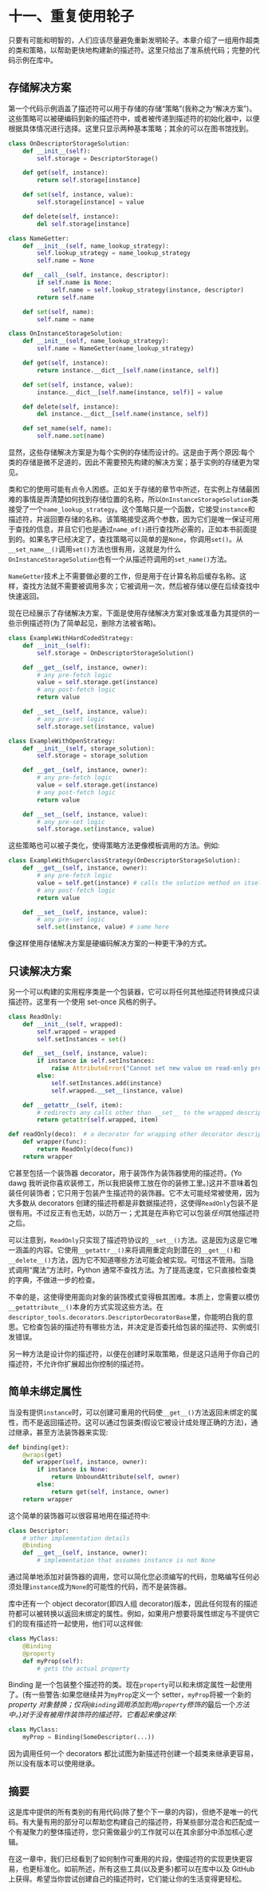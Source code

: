 # 十一、重复使用轮子

只要有可能和明智的，人们应该尽量避免重新发明轮子。本章介绍了一组用作超类的类和策略，以帮助更快地构建新的描述符。这里只给出了准系统代码；完整的代码示例在库中。

## 存储解决方案

第一个代码示例涵盖了描述符可以用于存储的存储“策略”(我称之为“解决方案”)。这些策略可以被硬编码到新的描述符中，或者被传递到描述符的初始化器中，以便根据具体情况进行选择。这里只显示两种基本策略；其余的可以在图书馆找到。

```py
class OnDescriptorStorageSolution:
    def __init__(self):
        self.storage = DescriptorStorage()

    def get(self, instance):
        return self.storage[instance]

    def set(self, instance, value):
        self.storage[instance] = value

    def delete(self, instance):
        del self.storage[instance]

class NameGetter:
    def __init__(self, name_lookup_strategy):
        self.lookup_strategy = name_lookup_strategy
        self.name = None

    def __call__(self, instance, descriptor):
        if self.name is None:
            self.name = self.lookup_strategy(instance, descriptor)
        return self.name

    def set(self, name):
        self.name = name

class OnInstanceStorageSolution:
    def __init__(self, name_lookup_strategy):
        self.name = NameGetter(name_lookup_strategy)

    def get(self, instance):
        return instance.__dict__[self.name(instance, self)]

    def set(self, instance, value):
        instance.__dict__[self.name(instance, self)] = value

    def delete(self, instance):
        del instance.__dict__[self.name(instance, self)]

    def set_name(self, name):
        self.name.set(name)

```

显然，这些存储解决方案是为每个实例的存储而设计的。这是由于两个原因:每个类的存储是微不足道的，因此不需要预先构建的解决方案；基于实例的存储更为常见。

类和它的使用可能有点令人困惑。正如关于存储的章节中所述，在实例上存储最困难的事情是弄清楚如何找到存储位置的名称，所以`OnInstanceStorageSolution`类接受了一个`name_lookup_strategy`。这个策略只是一个函数，它接受`instance`和描述符，并返回要存储的名称。该策略接受这两个参数，因为它们是唯一保证可用于查找的信息，并且它们也是通过`name_of()`进行查找所必需的，正如本书前面提到的。如果名字已经决定了，查找策略可以简单的是`None`，你调用`set()`。从`__set_name__()`调用`set()`方法也很有用，这就是为什么`OnInstanceStorageSolution`也有一个从描述符调用的`set_name()`方法。

`NameGetter`技术上不需要做必要的工作，但是用于在计算名称后缓存名称。这样，查找方法就不需要被调用多次；它被调用一次，然后被存储以便在后续查找中快速返回。

现在已经展示了存储解决方案，下面是使用存储解决方案对象或准备为其提供的一些示例描述符(为了简单起见，删除方法被省略)。

```py
class ExampleWithHardCodedStrategy:
    def __init__(self):
        self.storage = OnDescriptorStorageSolution()

    def __get__(self, instance, owner):
        # any pre-fetch logic
        value = self.storage.get(instance)
        # any post-fetch logic
        return value

    def __set__(self, instance, value):
        # any pre-set logic
        self.storage.set(instance, value)

class ExampleWithOpenStrategy:
    def __init__(self, storage_solution):
        self.storage = storage_solution

    def __get__(self, instance, owner):
        # any pre-fetch logic
        value = self.storage.get(instance)
        # any post-fetch logic
        return value

    def __set__(self, instance, value):
        # any pre-set logic
        self.storage.set(instance, value)

```

这些策略也可以被子类化，使得策略方法更像模板调用的方法。例如:

```py
class ExampleWithSuperclassStrategy(OnDescriptorStorageSolution):
    def __get__(self, instance, owner):
        # any pre-fetch logic
        value = self.get(instance) # calls the solution method on itself
        # any post-fetch logic
        return value

    def __set__(self, instance, value):
        # any pre-set logic
        self.set(instance, value) # same here

```

像这样使用存储解决方案是硬编码解决方案的一种更干净的方式。

## 只读解决方案

另一个可以构建的实用程序类是一个包装器，它可以将任何其他描述符转换成只读描述符。这里有一个使用 set-once 风格的例子。

```py
class ReadOnly:
    def __init__(self, wrapped):
        self.wrapped = wrapped
        self.setInstances = set()

    def __set__(self, instance, value):
        if instance in self.setInstances:
            raise AttributeError("Cannot set new value on read-only property")
        else:
            self.setInstances.add(instance)
            self.wrapped.__set__(instance, value)

    def __getattr__(self, item):
        # redirects any calls other than __set__ to the wrapped descriptor
        return getattr(self.wrapped, item)

def readOnly(deco):  # a decorator for wrapping other decorator descriptors
    def wrapper(func):
        return ReadOnly(deco(func))
    return wrapper

```

它甚至包括一个装饰器 decorator，用于装饰作为装饰器使用的描述符。(Yo dawg 我听说你喜欢装修工，所以我把装修工放在你的装修工里。)这并不意味着包装任何装饰者；它只用于包装产生描述符的装饰器。它不太可能经常被使用，因为大多数从 decorators 创建的描述符都是非数据描述符，这使得`ReadOnly`包装不是很有用。不过反正有也无妨，以防万一；尤其是在声称它可以包装*任何*其他描述符之后。

可以注意到，`ReadOnly`只实现了描述符协议的`__set__()`方法。这是因为这是它唯一涵盖的内容。它使用`__getattr__()`来将调用重定向到潜在的`__get__()`和`__delete__()`方法，因为它不知道哪些方法可能会被实现。可惜这不管用。当隐式调用“魔法”方法时，Python 通常不查找方法。为了提高速度，它只直接检查类的字典，不做进一步的检查。

不幸的是，这使得使用面向对象的装饰模式变得极其困难。本质上，您需要以模仿`__getattribute__()`本身的方式实现这些方法。在`descriptor_tools.decorators.DescriptorDecoratorBase`里，你能明白我的意思。它检查包装的描述符有哪些方法，并决定是否委托给包装的描述符、实例或引发错误。

另一种方法是设计你的描述符，以便在创建时采取策略，但是这只适用于你自己的描述符，不允许你扩展超出你控制的描述符。

## 简单未绑定属性

当没有提供`instance`时，可以创建可重用的代码使`__get__()`方法返回未绑定的属性，而不是返回描述符。这可以通过包装类(假设它被设计成处理正确的方法)，通过继承，甚至方法装饰器来实现:

```py
def binding(get):
    @wraps(get)
    def wrapper(self, instance, owner):
        if instance is None:
            return UnboundAttribute(self, owner)
        else:
            return get(self, instance, owner)
    return wrapper

```

这个简单的装饰器可以很容易地用在描述符中:

```py
class Descriptor:
    # other implementation details
    @binding
    def __get__(self, instance, owner):
        # implementation that assumes instance is not None

```

通过简单地添加对装饰器的调用，您可以简化您必须编写的代码，忽略编写任何必须处理`instance`成为`None`的可能性的代码，而不是装饰器。

库中还有一个 object decorator(即四人组 decorator)版本，因此任何现有的描述符都可以被转换以返回未绑定的属性。例如，如果用户想要将属性绑定与不提供它们的现有描述符一起使用，他们可以这样做:

```py
class MyClass:
    @Binding
    @property
    def myProp(self):
        # gets the actual property

```

Binding 是一个包装整个描述符的类。现在`property`可以和未绑定属性一起使用了。(有一些警告:如果您继续并为`myProp`定义一个 setter，`myProp`将被一个新的*property 对象替换；仅将`@Binding`调用添加到用`property`修饰的*最后一个*方法中。)对于没有被用作装饰符的描述符，它看起来像这样:*

```py
class MyClass:
    myProp = Binding(SomeDescriptor(...))

```

因为调用任何一个 decorators 都比试图为新描述符创建一个超类来继承更容易，所以没有版本可以使用继承。

## 摘要

这是库中提供的所有类别的有用代码(除了整个下一章的内容)，但绝不是唯一的代码。有大量有用的部分可以帮助您构建自己的描述符，将某些部分混合和匹配成一个有凝聚力的整体描述符，您只需做最少的工作就可以在其余部分中添加核心逻辑。

在这一章中，我们已经看到了如何制作可重用的片段，使描述符的实现更快更容易，也更标准化。如前所述，所有这些工具(以及更多)都可以在库中以及 GitHub 上获得。希望当你尝试创建自己的描述符时，它们能让你的生活变得更轻松。